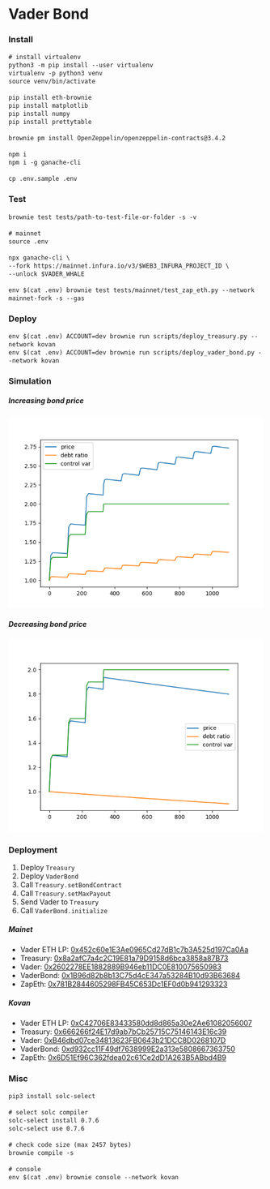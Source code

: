 # Vader Bond

### Install

```shell
# install virtualenv
python3 -m pip install --user virtualenv
virtualenv -p python3 venv
source venv/bin/activate

pip install eth-brownie
pip install matplotlib
pip install numpy
pip install prettytable

brownie pm install OpenZeppelin/openzeppelin-contracts@3.4.2

npm i
npm i -g ganache-cli

cp .env.sample .env
```

### Test

```shell
brownie test tests/path-to-test-file-or-folder -s -v

# mainnet
source .env

npx ganache-cli \
--fork https://mainnet.infura.io/v3/$WEB3_INFURA_PROJECT_ID \
--unlock $VADER_WHALE

env $(cat .env) brownie test tests/mainnet/test_zap_eth.py --network mainnet-fork -s --gas
```

### Deploy

```shell
env $(cat .env) ACCOUNT=dev brownie run scripts/deploy_treasury.py --network kovan
env $(cat .env) ACCOUNT=dev brownie run scripts/deploy_vader_bond.py --network kovan
```

### Simulation

##### Increasing bond price

![bond-price-inc](./doc/bond-price-inc.png)

##### Decreasing bond price

![bond-price-dec](./doc/bond-price-dec.png)

### Deployment

1. Deploy `Treasury`
2. Deploy `VaderBond`
3. Call `Treasury.setBondContract`
4. Call `Treasury.setMaxPayout`
5. Send Vader to `Treasury`
6. Call `VaderBond.initialize`

##### Mainet

-   Vader ETH LP: [0x452c60e1E3Ae0965Cd27dB1c7b3A525d197Ca0Aa](https://etherscan.io/address/0x452c60e1E3Ae0965Cd27dB1c7b3A525d197Ca0Aa)
-   Treasury: [0x8a2afC7a4c2C19E81a79D9158d6bca3858a87B73](https://etherscan.io/address/0x8a2afC7a4c2C19E81a79D9158d6bca3858a87B73)
-   Vader: [0x2602278EE1882889B946eb11DC0E810075650983](https://etherscan.io/address/0x2602278EE1882889B946eb11DC0E810075650983)
-   VaderBond: [0x1B96d82b8b13C75d4cE347a53284B10d93B63684](https://etherscan.io/address/0x1B96d82b8b13C75d4cE347a53284B10d93B63684)
-   ZapEth: [0x781B2844605298FB45C653Dc1EF0d0b941293323](https://etherscan.io/address/0x781B2844605298FB45C653Dc1EF0d0b941293323)

##### Kovan

-   Vader ETH LP: [0xC42706E83433580dd8d865a30e2Ae61082056007](https://kovan.etherscan.io/address/0xC42706E83433580dd8d865a30e2Ae61082056007)
-   Treasury: [0x666266f24E17d9ab7bCb25715C75146143E16c39](https://kovan.etherscan.io/address/0x666266f24E17d9ab7bCb25715C75146143E16c39)
-   Vader: [0xB46dbd07ce34813623FB0643b21DCC8D0268107D](https://kovan.etherscan.io/address/0xB46dbd07ce34813623FB0643b21DCC8D0268107D)
-   VaderBond: [0xd932cc11F49df7638999E2a313e5808667363750](https://kovan.etherscan.io/address/0xd932cc11F49df7638999E2a313e5808667363750)
-   ZapEth: [0x6D51Ef96C362fdea02c61Ce2dD1A263B5ABbd4B9](https://kovan.etherscan.io/address/0x6D51Ef96C362fdea02c61Ce2dD1A263B5ABbd4B9)

### Misc

```shell
pip3 install solc-select

# select solc compiler
solc-select install 0.7.6
solc-select use 0.7.6

# check code size (max 2457 bytes)
brownie compile -s

# console
env $(cat .env) brownie console --network kovan
```

